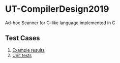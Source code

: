 # UT-CompilerDesign2019
Ad-hoc Scanner for C-like language implemented in C

## Test Cases
1. [Example results](https://github.com/utcs-programming/UT-CompilerDesign2019/tree/master/example)
2. [Unit tests](https://github.com/utcs-programming/UT-CompilerDesign2019/tree/master/test)
